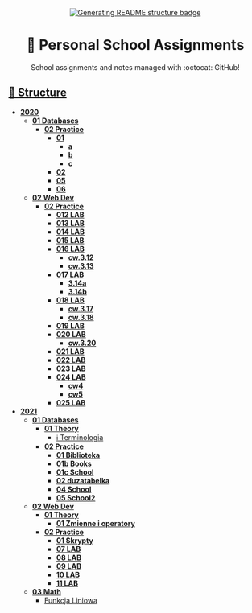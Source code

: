 <div align='center'>
    <a href="https://github.com/konhi/zseis-lessons/actions/workflows/node.js.yml"><img alt="Generating README structure badge" src="https://github.com/konhi/zseis-lessons/actions/workflows/node.js.yml/badge.svg"></a>
    <h1>📖 Personal School Assignments</h1>
    <p>School assignments and notes managed with :octocat: GitHub! </p>
</div>

## [🌳 Structure](https://github.com/mistermicheels/markdown-notes-tree)

<!-- tree generated by markdown-notes-tree starts here -->

- [**2020**](2020)
    - [**01 Databases**](<2020/01 Databases>)
        - [**02 Practice**](<2020/01 Databases/02 Practice>)
            - [**01**](<2020/01 Databases/02 Practice/01>)
                - [**a**](<2020/01 Databases/02 Practice/01/a>)
                - [**b**](<2020/01 Databases/02 Practice/01/b>)
                - [**c**](<2020/01 Databases/02 Practice/01/c>)
            - [**02**](<2020/01 Databases/02 Practice/02>)
            - [**05**](<2020/01 Databases/02 Practice/05>)
            - [**06**](<2020/01 Databases/02 Practice/06>)
    - [**02 Web Dev**](<2020/02 Web Dev>)
        - [**02 Practice**](<2020/02 Web Dev/02 Practice>)
            - [**012 LAB**](<2020/02 Web Dev/02 Practice/012 LAB>)
            - [**013 LAB**](<2020/02 Web Dev/02 Practice/013 LAB>)
            - [**014 LAB**](<2020/02 Web Dev/02 Practice/014 LAB>)
            - [**015 LAB**](<2020/02 Web Dev/02 Practice/015 LAB>)
            - [**016 LAB**](<2020/02 Web Dev/02 Practice/016 LAB>)
                - [**cw.3.12**](<2020/02 Web Dev/02 Practice/016 LAB/cw.3.12>)
                - [**cw.3.13**](<2020/02 Web Dev/02 Practice/016 LAB/cw.3.13>)
            - [**017 LAB**](<2020/02 Web Dev/02 Practice/017 LAB>)
                - [**3.14a**](<2020/02 Web Dev/02 Practice/017 LAB/3.14a>)
                - [**3.14b**](<2020/02 Web Dev/02 Practice/017 LAB/3.14b>)
            - [**018 LAB**](<2020/02 Web Dev/02 Practice/018 LAB>)
                - [**cw.3.17**](<2020/02 Web Dev/02 Practice/018 LAB/cw.3.17>)
                - [**cw.3.18**](<2020/02 Web Dev/02 Practice/018 LAB/cw.3.18>)
            - [**019 LAB**](<2020/02 Web Dev/02 Practice/019 LAB>)
            - [**020 LAB**](<2020/02 Web Dev/02 Practice/020 LAB>)
                - [**cw.3.20**](<2020/02 Web Dev/02 Practice/020 LAB/cw.3.20>)
            - [**021 LAB**](<2020/02 Web Dev/02 Practice/021 LAB>)
            - [**022 LAB**](<2020/02 Web Dev/02 Practice/022 LAB>)
            - [**023 LAB**](<2020/02 Web Dev/02 Practice/023 LAB>)
            - [**024 LAB**](<2020/02 Web Dev/02 Practice/024 LAB>)
                - [**cw4**](<2020/02 Web Dev/02 Practice/024 LAB/cw4>)
                - [**cw5**](<2020/02 Web Dev/02 Practice/024 LAB/cw5>)
            - [**025 LAB**](<2020/02 Web Dev/02 Practice/025 LAB>)
- [**2021**](2021)
    - [**01 Databases**](<2021/01 Databases>)
        - [**01 Theory**](<2021/01 Databases/01 Theory>)
            - [ℹ Terminologia](<2021/01 Databases/01 Theory/01.md>)
        - [**02 Practice**](<2021/01 Databases/02 Practice>)
            - [**01 Biblioteka**](<2021/01 Databases/02 Practice/01 Biblioteka>)
            - [**01b Books**](<2021/01 Databases/02 Practice/01b Books>)
            - [**01c School**](<2021/01 Databases/02 Practice/01c School>)
            - [**02 duzatabelka**](<2021/01 Databases/02 Practice/02 duzatabelka>)
            - [**04 School**](<2021/01 Databases/02 Practice/04 School>)
            - [**05 School2**](<2021/01 Databases/02 Practice/05 School2>)
    - [**02 Web Dev**](<2021/02 Web Dev>)
        - [**01 Theory**](<2021/02 Web Dev/01 Theory>)
            - [**01 Zmienne i operatory**](<2021/02 Web Dev/01 Theory/01 Zmienne i operatory>)
        - [**02 Practice**](<2021/02 Web Dev/02 Practice>)
            - [**01 Skrypty**](<2021/02 Web Dev/02 Practice/01 Skrypty>)
            - [**07 LAB**](<2021/02 Web Dev/02 Practice/07 LAB>)
            - [**08 LAB**](<2021/02 Web Dev/02 Practice/08 LAB>)
            - [**09 LAB**](<2021/02 Web Dev/02 Practice/09 LAB>)
            - [**10 LAB**](<2021/02 Web Dev/02 Practice/10 LAB>)
            - [**11 LAB**](<2021/02 Web Dev/02 Practice/11 LAB>)
    - [**03 Math**](<2021/03 Math>)
        - [Funkcja Liniowa](<2021/03 Math/05 Funkcja Liniowa.md>)

<!-- tree generated by markdown-notes-tree ends here -->
